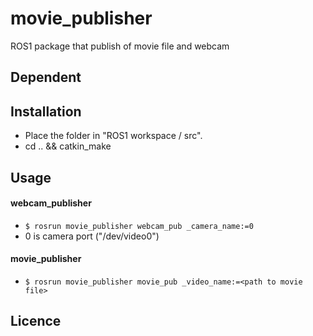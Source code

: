 # movie_publisher
ROS1 package that publish of movie file and webcam

## Dependent



## Installation

- Place the folder in "ROS1 workspace / src".
- cd .. && catkin_make

## Usage

#### webcam_publisher

- `$ rosrun movie_publisher webcam_pub _camera_name:=0 `
- 0 is camera port ("/dev/video0")

#### movie_publisher

- `$ rosrun movie_publisher movie_pub _video_name:=<path to movie file>`

## Licence


